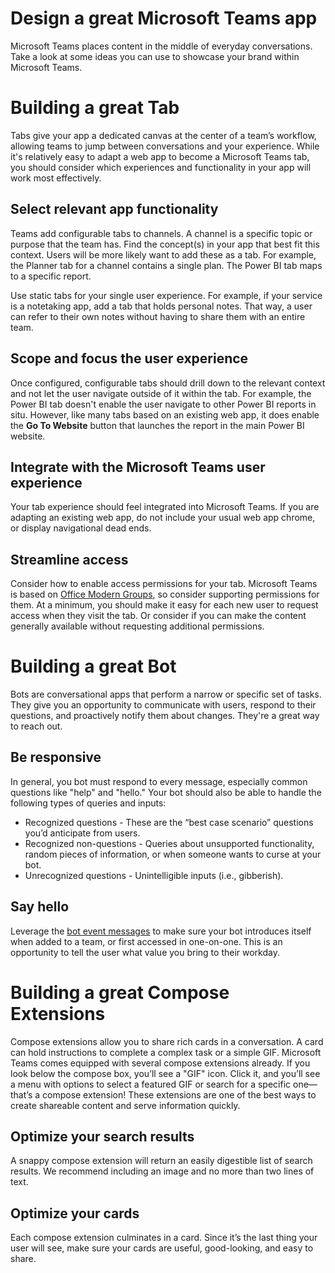 # Design a great Microsoft Teams app

Microsoft Teams places content in the middle of everyday conversations.  Take a look at some ideas you can use to showcase your brand within Microsoft Teams.

# Building a great Tab 

Tabs give your app a dedicated canvas at the center of a team’s workflow, allowing teams to jump between conversations and your experience.  While it's relatively easy to adapt a web app to become a Microsoft Teams tab, you should consider which experiences and functionality in your app will work most effectively.

## Select relevant app functionality

Teams add configurable tabs to channels. A channel is a specific topic or purpose that the team has. Find the concept(s) in your app that best fit this context.  Users will be more likely want to add these as a tab. For example, the Planner tab for a channel contains a single plan.  The Power BI tab maps to a specific report.

Use static tabs for your single user experience.  For example, if your service is a notetaking app, add a tab that holds personal notes.  That way, a user can refer to their own notes without having to share them with an entire team.

## Scope and focus the user experience

Once configured, configurable tabs should drill down to the relevant context and not let the user navigate outside of it within the tab. For example, the Power BI tab doesn't enable the user navigate to other Power BI reports in situ.  However, like many tabs based on an existing web app, it does enable the **Go To Website** button that launches the report in the main Power BI website.

## Integrate with the Microsoft Teams user experience

Your tab experience should feel integrated into Microsoft Teams. If you are adapting an existing web app, do not include your usual web app chrome, or display navigational dead ends. 

## Streamline access 

Consider how to enable access permissions for your tab. Microsoft Teams is based on [Office Modern Groups](https://support.office.com/en-us/article/Learn-about-Office-365-groups-b565caa1-5c40-40ef-9915-60fdb2d97fa2), so consider supporting permissions for them. At a minimum, you should make it easy for each new user to request access when they visit the tab. Or consider if you can make the content generally available without requesting additional permissions.

# Building a great Bot

Bots are conversational apps that perform a narrow or specific set of tasks. They give you an opportunity to communicate with users, respond to their questions, and proactively notify them about changes. They're a great way to reach out.

## Be responsive

In general, you bot must respond to every message, especially common questions like "help" and "hello."  Your bot should also be able to handle the following types of queries and inputs: 

* Recognized questions - These are the “best case scenario” questions you’d anticipate from users.
* Recognized non-questions - Queries about unsupported functionality, random pieces of information, or when someone wants to curse at your bot.
* Unrecognized questions - Unintelligible inputs (i.e., gibberish).

## Say hello

Leverage the [bot event messages](botevents.md) to make sure your bot introduces itself when added to a team, or first accessed in one-on-one.  This is an opportunity to tell the user what value you bring to their workday.

# Building a great Compose Extensions

Compose extensions allow you to share rich cards in a conversation. A card can hold instructions to complete a complex task or a simple GIF. Microsoft Teams comes equipped with several compose extensions already. If you look below the compose box, you’ll see a "GIF" icon. Click it, and you’ll see a menu with options to select a featured GIF or search for a specific one—that’s a compose extension! These extensions are one of the best ways to create shareable content and serve information quickly.

## Optimize your search results

A snappy compose extension will return an easily digestible list of search results. We recommend including an image and no more than two lines of text.

## Optimize your cards

Each compose extension culminates in a card. Since it’s the last thing your user will see, make sure your cards are useful, good-looking, and easy to share.

